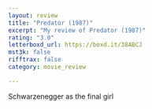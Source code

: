 ```yaml
---
layout: review
title: "Predator (1987)"
excerpt: "My review of Predator (1987)"
rating: "3.0"
letterboxd_url: https://boxd.it/38ABCJ
mst3k: false
rifftrax: false
category: movie_review

---
```


Schwarzenegger as the final girl